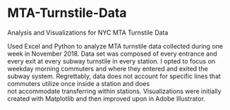 # MTA-Turnstile-Data
Analysis and Visualizations for NYC MTA Turnstile Data

Used Excel and Python to analyze MTA turnstile data collected during one week in November 2018. Data set was composed of every entrance and every exit at every subway turnstile in every station. I opted to focus on weekday morning commuters and where they entered and exited the subway system. Regrettably, data does not account for specific lines that commuters utilize once inside a station and does not accommodate transferring within stations. Visualizations were initially created with Matplotlib and then improved upon in Adobe Illustrator.
